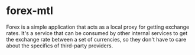 # forex-mtl
Forex is a simple application that acts as a local proxy for getting exchange rates. It's a service that can be consumed by other internal services to get the exchange rate between a set of currencies, so they don't have to care about the specifics of third-party providers.
